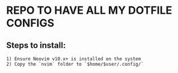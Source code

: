 # REPO TO HAVE ALL MY DOTFILE CONFIGS

## Steps to install:

    1) Ensure Neovim v10.x+ is installed on the system
    2) Copy the `nvim` folder to `$home/$user/.config/`
